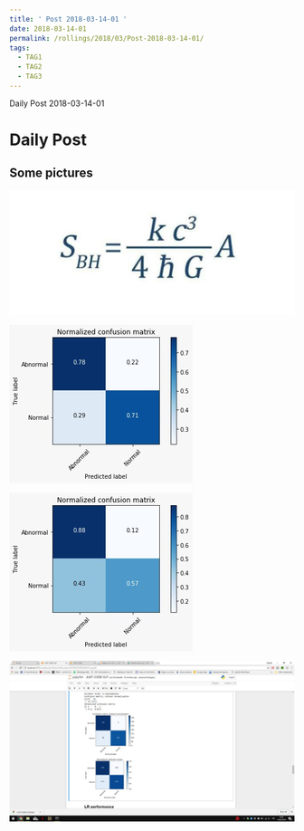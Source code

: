 ```yaml
---
title: ' Post 2018-03-14-01 ' 
date: 2018-03-14-01
permalink: /rollings/2018/03/Post-2018-03-14-01/
tags:
  - TAG1
  - TAG2
  - TAG3
---
```


Daily Post 2018-03-14-01

Daily Post
======

Some pictures
------

![img](/files/personal-blog/2018-03-14-01/01.jpg)

![img](/files/personal-blog/2018-03-14-01/02.jpg)

![img](/files/personal-blog/2018-03-14-01/03.jpg)

![img](/files/personal-blog/2018-03-14-01/04.jpg)

